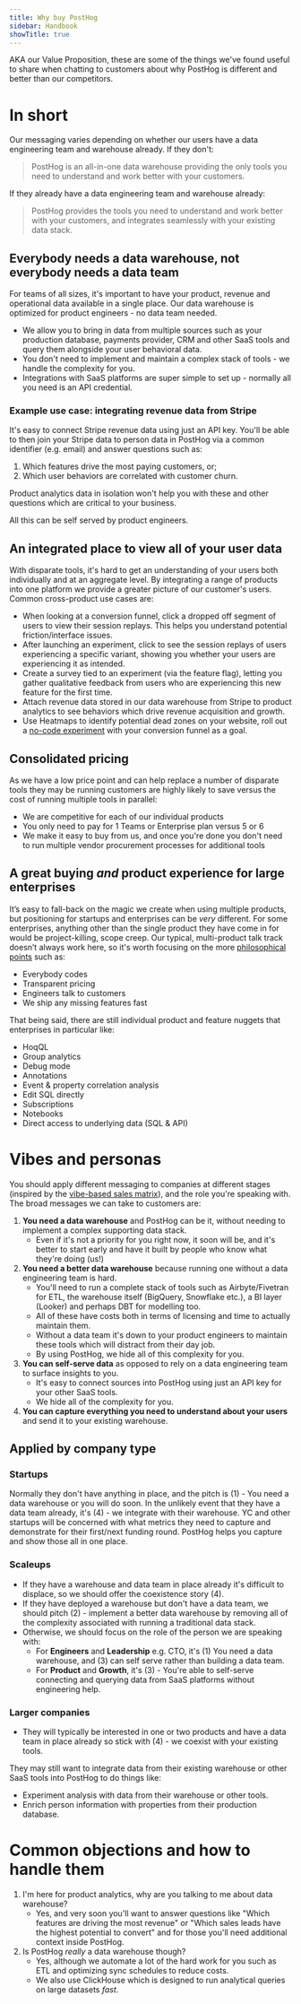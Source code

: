 ```yaml
---
title: Why buy PostHog
sidebar: Handbook
showTitle: true
---
```


AKA our Value Proposition, these are some of the things we've found useful to share when chatting to customers about why PostHog is different and better than our competitors.

# In short

Our messaging varies depending on whether our users have a data engineering team and warehouse already.  If they don't:

> PostHog is an all-in-one data warehouse providing the only tools you need to understand and work better with your customers.

If they already have a data engineering team and warehouse already:

> PostHog provides the tools you need to understand and work better with your customers, and integrates seamlessly with your existing data stack.

## Everybody needs a data warehouse, not everybody needs a data team

For teams of all sizes, it's important to have your product, revenue and operational data available in a single place. Our data warehouse is optimized for product engineers - no data team needed. 

- We allow you to bring in data from multiple sources such as your production database, payments provider, CRM and other SaaS tools and query them alongside your user behavioral data.
- You don't need to implement and maintain a complex stack of tools - we handle the complexity for you.
- Integrations with SaaS platforms are super simple to set up - normally all you need is an API credential.

### Example use case: integrating revenue data from Stripe

It's easy to connect Stripe revenue data using just an API key.  You'll be able to then join your Stripe data to person data in PostHog via a common identifier (e.g. email) and answer questions such as:

1. Which features drive the most paying customers, or;
2. Which user behaviors are correlated with customer churn.

Product analytics data in isolation won't help you with these and other questions which are critical to your business.

All this can be self served by product engineers.

## An integrated place to view all of your user data

With disparate tools, it's hard to get an understanding of your users both individually and at an aggregate level.  By integrating a range of products into one platform we provide a greater picture of our customer's users.  Common cross-product use cases are:

 - When looking at a conversion funnel, click a dropped off segment of users to view their session replays.  This helps you understand potential friction/interface issues. 
 - After launching an experiment, click to see the session replays of users experiencing a specific variant, showing you whether your users are experiencing it as intended.
 - Create a survey tied to an experiment (via the feature flag), letting you gather qualitative feedback from users who are experiencing this new feature for the first time.
 - Attach revenue data stored in our data warehouse from Stripe to product analytics to see behaviors which drive revenue acquisition and growth.
 - Use Heatmaps to identify potential dead zones on your website, roll out a [no-code experiment](/docs/experiments/no-code-web-experiments) with your conversion funnel as a goal.

## Consolidated pricing

As we have a low price point and can help replace a number of disparate tools they may be running customers are highly likely to save versus the cost of running multiple tools in parallel:

 - We are competitive for each of our individual products
 - You only need to pay for 1 Teams or Enterprise plan versus 5 or 6
 - We make it easy to buy from us, and once you're done you don't need to run multiple vendor procurement processes for additional tools

## A great buying _and_ product experience for large enterprises

It’s easy to fall-back on the magic we create when using multiple products, but positioning for startups and enterprises can be _very_ different. For some enterprises, anything other than the single product they have come in for would be project-killing, scope creep. Our typical, multi-product talk track doesn’t always work here, so it's worth focusing on the more [philosophical points](/why) such as:

- Everybody codes
- Transparent pricing
- Engineers talk to customers
- We ship any missing features fast

That being said, there are still individual product and feature nuggets that enterprises in particular like:

- HoqQL
- Group analytics
- Debug mode
- Annotations
- Event & property correlation analysis
- Edit SQL directly
- Subscriptions
- Notebooks
- Direct access to underlying data (SQL & API)

# Vibes and personas

You should apply different messaging to companies at different stages (inspired by the [vibe-based sales matrix](https://docs.google.com/spreadsheets/d/12scJrtw2vVok_-BNI6xOYsiNTUDrfkJJO_K0JKkz69w/edit?gid=0#gid=0)), and the role you're speaking with.  The broad messages we can take to customers are:

1. **You need a data warehouse** and PostHog can be it, without needing to implement a complex supporting data stack.  
     - Even if it's not a priority for you right now, it soon will be, and it's better to start early and have it built by people who know what they're doing (us!)
2. **You need a better data warehouse** because running one without a data engineering team is hard.
     - You'll need to run a complete stack of tools such as Airbyte/Fivetran for ETL, the warehouse itself (BigQuery, Snowflake etc.), a BI layer (Looker) and perhaps DBT for modelling too.  
     - All of these have costs both in terms of licensing and time to actually maintain them.
     - Without a data team it's down to your product engineers to maintain these tools which will distract from their day job.
     - By using PostHog, we hide all of this complexity for you.
3. **You can self-serve data** as opposed to rely on a data engineering team to surface insights to you.
     - It's easy to connect sources into PostHog using just an API key for your other SaaS tools.
     - We hide all of the complexity for you.
4. **You can capture everything you need to understand about your users** and send it to your existing warehouse.

## Applied by company type

### Startups

Normally they don't have anything in place, and the pitch is (1) - You need a data warehouse or you will do soon.  In the unlikely event that they have a data team already, it's (4) - we integrate with their warehouse.  YC and other startups will be concerned with what metrics they need to capture and demonstrate for their first/next funding round.  PostHog helps you capture and show those all in one place.

### Scaleups

- If they have a warehouse and data team in place already it's difficult to displace, so we should offer the coexistence story (4).
- If they have deployed a warehouse but don't have a data team, we should pitch (2) - implement a better data warehouse by removing all of the complexity associated with running a traditional data stack.
- Otherwise, we should focus on the role of the person we are speaking with:
  - For **Engineers** and **Leadership** e.g. CTO, it's (1) You need a data warehouse, and (3) can self serve rather than building a data team.
  - For **Product** and **Growth**, it's (3) - You're able to self-serve connecting and querying data from SaaS platforms without engineering help.

### Larger companies

- They will typically be interested in one or two products and have a data team in place already so stick with (4) - we coexist with your existing tools.

They may still want to integrate data from their existing warehouse or other SaaS tools into PostHog to do things like:

- Experiment analysis with data from their warehouse or other tools.
- Enrich person information with properties from their production database.

# Common objections and how to handle them

1. I'm here for product analytics, why are you talking to me about data warehouse?
   - Yes, and very soon you'll want to answer questions like "Which features are driving the most revenue" or "Which sales leads have the highest potential to convert" and for those you'll need additional context inside PostHog.
2. Is PostHog _really_ a data warehouse though?
   - Yes, although we automate a lot of the hard work for you such as ETL and optimizing sync schedules to reduce costs.  
   - We also use ClickHouse which is designed to run analytical queries on large datasets _fast_.
   

